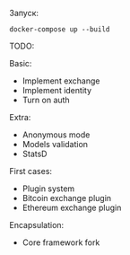 Запуск:

`docker-compose up --build`

TODO:

Basic:

-   Implement exchange
-   Implement identity
-   Turn on auth

Extra:

-   Anonymous mode
-   Models validation
-   StatsD

First cases:

-   Plugin system
-   Bitcoin exchange plugin
-   Ethereum exchange plugin

Encapsulation:

-   Core framework fork
